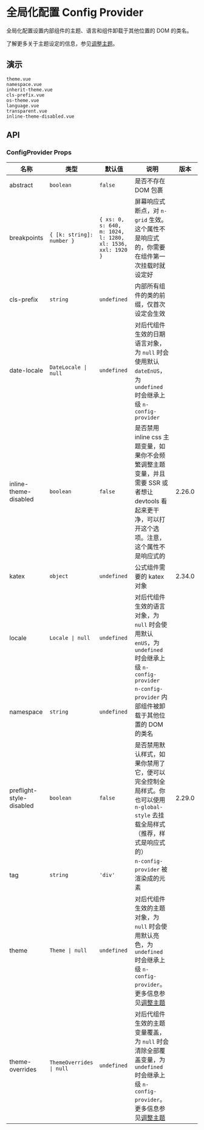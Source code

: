 # 全局化配置 Config Provider

全局化配置设置内部组件的主题、语言和组件卸载于其他位置的 DOM 的类名。

了解更多关于主题设定的信息，参见[调整主题](../docs/customize-theme)。

## 演示

```demo
theme.vue
namespace.vue
inherit-theme.vue
cls-prefix.vue
os-theme.vue
language.vue
transparent.vue
inline-theme-disabled.vue
```

## API

### ConfigProvider Props

| 名称 | 类型 | 默认值 | 说明 | 版本 |
| --- | --- | --- | --- | --- |
| abstract | `boolean` | `false` | 是否不存在 DOM 包裹 |  |
| breakpoints | `{ [k: string]: number }` | `{ xs: 0, s: 640, m: 1024, l: 1280, xl: 1536, xxl: 1920 }` | 屏幕响应式断点，对 `n-grid` 生效。这个属性不是响应式的，你需要在组件第一次挂载时就设定好 |  |
| cls-prefix | `string` | `undefined` | 内部所有组件的类的前缀，仅首次设定会生效 |  |
| date-locale | `DateLocale \| null` | `undefined` | 对后代组件生效的日期语言对象，为 `null` 时会使用默认 `dateEnUS`，为 `undefined` 时会继承上级 `n-config-provider` |  |
| inline-theme-disabled | `boolean` | `false` | 是否禁用 inline css 主题变量，如果你不会频繁调整主题变量，并且需要 SSR 或者想让 devtools 看起来更干净，可以打开这个选项。注意，这个属性不是响应式的 | 2.26.0 |
| katex | `object` | `undefined` | 公式组件需要的 katex 对象 | 2.34.0 |
| locale | `Locale \| null` | `undefined` | 对后代组件生效的语言对象，为 `null` 时会使用默认 `enUS`，为 `undefined` 时会继承上级 `n-config-provider` |  |
| namespace | `string` | `undefined` | `n-config-provider` 内部组件被卸载于其他位置的 DOM 的类名 |  |
| preflight-style-disabled | `boolean` | `false` | 是否禁用默认样式，如果你禁用了它，便可以完全控制全局样式。你也可以使用 `n-global-style` 去挂载全局样式（推荐，样式是响应式的） | 2.29.0 |
| tag | `string` | `'div'` | `n-config-provider` 被渲染成的元素 |  |
| theme | `Theme \| null` | `undefined` | 对后代组件生效的主题对象，为 `null` 时会使用默认亮色，为 `undefined` 时会继承上级 `n-config-provider`。更多信息参见[调整主题](../docs/customize-theme) |  |
| theme-overrides | `ThemeOverrides \| null` | `undefined` | 对后代组件生效的主题变量覆盖，为 `null` 时会清除全部覆盖变量，为 `undefined` 时会继承上级 `n-config-provider`。更多信息参见[调整主题](../docs/customize-theme) |  |
